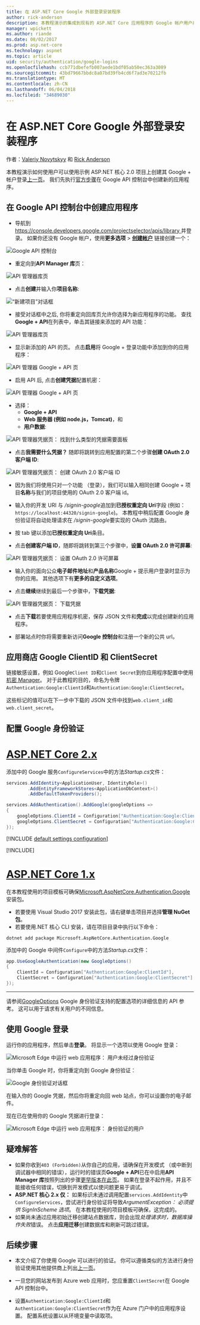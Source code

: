 ```yaml
---
title: 在 ASP.NET Core Google 外部登录安装程序
author: rick-anderson
description: 本教程演示的集成到现有的 ASP.NET Core 应用程序的 Google 帐户用户身份验证。
manager: wpickett
ms.author: riande
ms.date: 08/02/2017
ms.prod: asp.net-core
ms.technology: aspnet
ms.topic: article
uid: security/authentication/google-logins
ms.openlocfilehash: ccb771dbefefb007aede1bdf05ab50ec363a3089
ms.sourcegitcommit: 43bd79667bbdc8a07bd39fb4cd6f7ad3e70212fb
ms.translationtype: MT
ms.contentlocale: zh-CN
ms.lasthandoff: 06/04/2018
ms.locfileid: "34689030"
---
```

# <a name="google-external-login-setup-in-aspnet-core"></a>在 ASP.NET Core Google 外部登录安装程序

作者：[Valeriy Novytskyy](https://github.com/01binary) 和 [Rick Anderson](https://twitter.com/RickAndMSFT)

本教程演示如何使用户可以使用示例 ASP.NET 核心 2.0 项目上创建其 Google + 帐户登录[上一页](xref:security/authentication/social/index)。 我们先执行[官方步骤](https://developers.google.com/identity/sign-in/web/devconsole-project)在 Google API 控制台中创建新的应用程序。

## <a name="create-the-app-in-google-api-console"></a>在 Google API 控制台中创建应用程序

* 导航到[ https://console.developers.google.com/projectselector/apis/library ](https://console.developers.google.com/projectselector/apis/library)并登录。 如果你还没有 Google 帐户，使用**更多选项** > **[创建帐户](https://accounts.google.com/SignUpWithoutGmail?service=cloudconsole&continue=https%3A%2F%2Fconsole.developers.google.com%2Fprojectselector%2Fapis%2Flibrary&ltmpl=api)** 链接创建一个：

![Google API 控制台](index/_static/GoogleConsoleLogin.png)

* 重定向到**API Manager 库**页：

![API 管理器库页](index/_static/GoogleConsoleSwitchboard.png)

* 点击**创建**并输入你**项目名称**:

![“新建项目”对话框](index/_static/GoogleConsoleNewProj.png)

* 接受对话框中之后, 你将重定向回库页允许你选择为新应用程序的功能。 查找**Google + API**在列表中，单击其链接来添加的 API 功能：

![API 管理器库页](index/_static/GoogleConsoleChooseApi.png)

* 显示新添加的 API 的页。 点击**启用**将 Google + 登录功能中添加到你的应用程序：

![API 管理器 Google + API 页](index/_static/GoogleConsoleEnableApi.png)

* 启用 API 后, 点击**创建凭据**配置机密：

![API 管理器 Google + API 页](index/_static/GoogleConsoleGoCredentials.png)

* 选择：
   * **Google + API**
   * **Web 服务器 (例如 node.js，Tomcat)**，和
   * **用户数据**:

![API 管理器凭据页： 找到什么类型的凭据需要面板](index/_static/GoogleConsoleChooseCred.png)

* 点击**我需要什么凭据？** 随即将跳转到应用配置的第二个步骤**创建 OAuth 2.0 客户端 ID**:

![API 管理器凭据页： 创建 OAuth 2.0 客户端 ID](index/_static/GoogleConsoleCreateClient.png)

* 因为我们将使用只对一个功能 （登录），我们可以输入相同创建 Google + 项目**名称**与我们的项目使用的 OAuth 2.0 客户端 id。

* 输入你的开发 URI 与 */signin-google*追加到**已授权重定向 Uri**字段 (例如： `https://localhost:44320/signin-google`)。 本教程中稍后配置 Google 身份验证将自动处理请求在 */signin-google*要实现的 OAuth 流路由。

* 按 tab 键以添加**已授权重定向 Uri**条目。

* 点击**创建客户端 ID**，随即将跳转到第三个步骤中，**设置 OAuth 2.0 许可屏幕**:

![API 管理器凭据页： 设置 OAuth 2.0 许可屏幕](index/_static/GoogleConsoleAddCred.png)

* 输入你的面向公众**电子邮件地址**和**产品名称**Google + 提示用户登录时显示为你的应用。 其他选项下有**更多的自定义选项**。

* 点击**继续**继续到最后一个步骤中，**下载凭据**:

![API 管理器凭据页： 下载凭据](index/_static/GoogleConsoleFinish.png)

* 点击**下载**若要使用应用程序机密，保存 JSON 文件和**完成**以完成创建新的应用程序。

* 部署站点时你将需要重新访问**Google 控制台**和注册一个新的公共 url。

## <a name="store-google-clientid-and-clientsecret"></a>应用商店 Google ClientID 和 ClientSecret

链接敏感设置，例如 Google`Client ID`和`Client Secret`到你应用程序配置中使用[机密 Manager](xref:security/app-secrets)。 对于此教程的目的，命名为令牌`Authentication:Google:ClientId`和`Authentication:Google:ClientSecret`。

这些标记的值可以在下一步中下载的 JSON 文件中找到`web.client_id`和`web.client_secret`。

## <a name="configure-google-authentication"></a>配置 Google 身份验证

# <a name="aspnet-core-2xtabaspnetcore2x"></a>[ASP.NET Core 2.x](#tab/aspnetcore2x/)

添加中的 Google 服务`ConfigureServices`中的方法*Startup.cs*文件：

```csharp
services.AddIdentity<ApplicationUser, IdentityRole>()
        .AddEntityFrameworkStores<ApplicationDbContext>()
        .AddDefaultTokenProviders();

services.AddAuthentication().AddGoogle(googleOptions =>
{
    googleOptions.ClientId = Configuration["Authentication:Google:ClientId"];
    googleOptions.ClientSecret = Configuration["Authentication:Google:ClientSecret"];
});
```

[!INCLUDE [default settings configuration](includes/default-settings.md)]

[!INCLUDE[](~/includes/chain-auth-providers.md)]

# <a name="aspnet-core-1xtabaspnetcore1x"></a>[ASP.NET Core 1.x](#tab/aspnetcore1x/)

在本教程使用的项目模板可确保[Microsoft.AspNetCore.Authentication.Google](https://www.nuget.org/packages/Microsoft.AspNetCore.Authentication.Google)安装包。

* 若要使用 Visual Studio 2017 安装此包，请右键单击项目并选择**管理 NuGet 包**。
* 若要使用.NET 核心 CLI 安装，请在项目目录中执行以下命令：

`dotnet add package Microsoft.AspNetCore.Authentication.Google`

添加中的 Google 中间件`Configure`中的方法*Startup.cs*文件：

```csharp
app.UseGoogleAuthentication(new GoogleOptions()
{
    ClientId = Configuration["Authentication:Google:ClientId"],
    ClientSecret = Configuration["Authentication:Google:ClientSecret"]
});
```

---

请参阅[GoogleOptions](/dotnet/api/microsoft.aspnetcore.builder.googleoptions) Google 身份验证支持的配置选项的详细信息的 API 参考。 这可以用于请求有关用户的不同信息。

## <a name="sign-in-with-google"></a>使用 Google 登录

运行你的应用程序，然后单击**登录**。 将显示一个选项以使用 Google 登录：

![Microsoft Edge 中运行 web 应用程序： 用户未经过身份验证](index/_static/DoneGoogle.png)

当你单击 Google 时，你将重定向到 Google 身份验证：

![Google 身份验证对话框](index/_static/GoogleLogin.png)

在输入你的 Google 凭据，然后你将重定向回 web 站点，你可以设置你的电子邮件。

现在已在使用你的 Google 凭据进行登录：

![Microsoft Edge 中运行 web 应用程序： 身份验证的用户](index/_static/Done.png)

## <a name="troubleshooting"></a>疑难解答

* 如果你收到`403 (Forbidden)`从你自己的应用，请确保在开发模式 （或中断到调试器中相同的错误），运行时的错误页**Google + API**已在中启用**API Manager 库**按照列出的步骤[更早版本在此页](#create-the-app-in-google-api-console)。 如果在登录不起作用，并且不能接收任何错误，切换到开发模式以使问题更易于调试。
* **ASP.NET 核心 2.x 仅：** 如果标识未通过调用配置`services.AddIdentity`中`ConfigureServices`，尝试进行身份验证将导致*ArgumentException： 必须提供 SignInScheme 选项*。 在本教程使用的项目模板可确保，这完成的。
* 如果尚未通过应用初始迁移创建站点数据库，则会出现*处理请求时，数据库操作失败*错误。 点击**应用迁移**创建数据库和刷新可跳过错误。

## <a name="next-steps"></a>后续步骤

* 本文介绍了你使用 Google 可以进行的验证。 你可以遵循类似的方法进行身份验证使用其他提供商上列出[上一页](xref:security/authentication/social/index)。

* 一旦您的网站发布到 Azure web 应用时，您应重置`ClientSecret`在 Google API 控制台中。

* 设置`Authentication:Google:ClientId`和`Authentication:Google:ClientSecret`作为在 Azure 门户中的应用程序设置。 配置系统设置以从环境变量中读取项。

